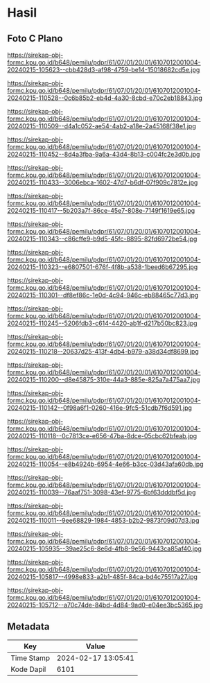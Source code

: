 # Hasil

## Foto C Plano

https://sirekap-obj-formc.kpu.go.id/b648/pemilu/pdpr/61/07/01/20/01/6107012001004-20240215-105623--cbb428d3-af98-4759-be14-15018682cd5e.jpg

https://sirekap-obj-formc.kpu.go.id/b648/pemilu/pdpr/61/07/01/20/01/6107012001004-20240215-110528--0c6b85b2-eb4d-4a30-8cbd-e70c2eb18843.jpg

https://sirekap-obj-formc.kpu.go.id/b648/pemilu/pdpr/61/07/01/20/01/6107012001004-20240215-110509--d4a1c052-ae54-4ab2-a18e-2a45168f38e1.jpg

https://sirekap-obj-formc.kpu.go.id/b648/pemilu/pdpr/61/07/01/20/01/6107012001004-20240215-110452--8d4a3fba-9a6a-43d4-8b13-c004fc2e3d0b.jpg

https://sirekap-obj-formc.kpu.go.id/b648/pemilu/pdpr/61/07/01/20/01/6107012001004-20240215-110433--3006ebca-1602-47d7-b6df-07f909c7812e.jpg

https://sirekap-obj-formc.kpu.go.id/b648/pemilu/pdpr/61/07/01/20/01/6107012001004-20240215-110417--5b203a7f-86ce-45e7-808e-7149f1619e65.jpg

https://sirekap-obj-formc.kpu.go.id/b648/pemilu/pdpr/61/07/01/20/01/6107012001004-20240215-110343--c86cffe9-b9d5-45fc-8895-82fd6972be54.jpg

https://sirekap-obj-formc.kpu.go.id/b648/pemilu/pdpr/61/07/01/20/01/6107012001004-20240215-110323--e6807501-676f-4f8b-a538-1beed6b67295.jpg

https://sirekap-obj-formc.kpu.go.id/b648/pemilu/pdpr/61/07/01/20/01/6107012001004-20240215-110301--df8ef86c-1e0d-4c94-946c-eb88465c77d3.jpg

https://sirekap-obj-formc.kpu.go.id/b648/pemilu/pdpr/61/07/01/20/01/6107012001004-20240215-110245--5206fdb3-c614-4420-ab1f-d217b50bc823.jpg

https://sirekap-obj-formc.kpu.go.id/b648/pemilu/pdpr/61/07/01/20/01/6107012001004-20240215-110218--20637d25-413f-4db4-b979-a38d34df8699.jpg

https://sirekap-obj-formc.kpu.go.id/b648/pemilu/pdpr/61/07/01/20/01/6107012001004-20240215-110200--d8e45875-310e-44a3-885e-825a7a475aa7.jpg

https://sirekap-obj-formc.kpu.go.id/b648/pemilu/pdpr/61/07/01/20/01/6107012001004-20240215-110142--0f98a6f1-0260-416e-9fc5-51cdb7f6d591.jpg

https://sirekap-obj-formc.kpu.go.id/b648/pemilu/pdpr/61/07/01/20/01/6107012001004-20240215-110118--0c7813ce-e656-47ba-8dce-05cbc62bfeab.jpg

https://sirekap-obj-formc.kpu.go.id/b648/pemilu/pdpr/61/07/01/20/01/6107012001004-20240215-110054--e8b4924b-6954-4e66-b3cc-03d43afa60db.jpg

https://sirekap-obj-formc.kpu.go.id/b648/pemilu/pdpr/61/07/01/20/01/6107012001004-20240215-110039--76aaf751-3098-43ef-9775-6bf63dddbf5d.jpg

https://sirekap-obj-formc.kpu.go.id/b648/pemilu/pdpr/61/07/01/20/01/6107012001004-20240215-110011--9ee68829-1984-4853-b2b2-9873f09d07d3.jpg

https://sirekap-obj-formc.kpu.go.id/b648/pemilu/pdpr/61/07/01/20/01/6107012001004-20240215-105935--39ae25c6-8e6d-4fb8-9e56-9443ca85af40.jpg

https://sirekap-obj-formc.kpu.go.id/b648/pemilu/pdpr/61/07/01/20/01/6107012001004-20240215-105817--4998e833-a2b1-485f-84ca-bd4c75517a27.jpg

https://sirekap-obj-formc.kpu.go.id/b648/pemilu/pdpr/61/07/01/20/01/6107012001004-20240215-105712--a70c74de-84bd-4d84-9ad0-e04ee3bc5365.jpg


## Metadata

| Key        | Value               |
| ---------- | ------------------- |
| Time Stamp | 2024-02-17 13:05:41 |
| Kode Dapil | 6101                |



